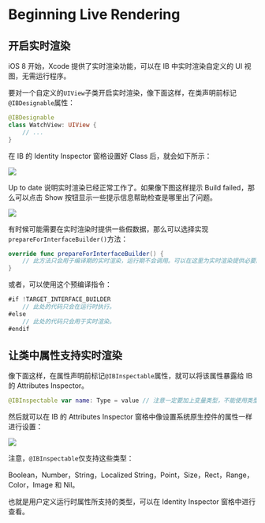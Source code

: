 # Beginning Live Rendering

## 开启实时渲染

iOS 8 开始，Xcode 提供了实时渲染功能，可以在 IB 中实时渲染自定义的 UI 视图，无需运行程序。

要对一个自定义的`UIView`子类开启实时渲染，像下面这样，在类声明前标记`@IBDesignable`属性：

```swift
@IBDesignable
class WatchView: UIView { 
    // ...
}
```

在 IB 的 Identity Inspector 窗格设置好 Class 后，就会如下所示：

![](https://github.com/949478479/iOS-8-by-Tutorials-Study-Notes/blob/Beginning-Live-Rendering/Screenshot/UpToDate.png)

Up to date 说明实时渲染已经正常工作了。如果像下图这样提示 Build failed，那么可以点击 Show 按钮显示一些提示信息帮助检查是哪里出了问题。

![](https://github.com/949478479/iOS-8-by-Tutorials-Study-Notes/blob/Beginning-Live-Rendering/Screenshot/BuildFailed.png)

有时候可能需要在实时渲染时提供一些假数据，那么可以选择实现`prepareForInterfaceBuilder()`方法：

```swift
override func prepareForInterfaceBuilder() {
    // 此方法只会用于编译期的实时渲染，运行期不会调用。可以在这里为实时渲染提供必要的假数据。
}
```

或者，可以使用这个预编译指令：

```swift
#if !TARGET_INTERFACE_BUILDER 
    // 此处的代码只会在运行时执行。
#else 
    // 此处的代码只会用于实时渲染。
#endif
```

## 让类中属性支持实时渲染

像下面这样，在属性声明前标记`@IBInspectable`属性，就可以将该属性暴露给 IB 的 Attributes Inspector。

```swift
@IBInspectable var name: Type = value // 注意一定要加上变量类型，不能使用类型推断。
```

然后就可以在 IB 的 Attributes Inspector 窗格中像设置系统原生控件的属性一样进行设置：

![](https://github.com/949478479/iOS-8-by-Tutorials-Study-Notes/blob/Beginning-Live-Rendering/Screenshot/IBInspectable.png)

注意，`@IBInspectable`仅支持这些类型：

Boolean，Number，String，Localized String，Point，Size，Rect，Range，Color，Image 和 Nil。

也就是用户定义运行时属性所支持的类型，可以在 Identity Inspector 窗格中进行查看。

